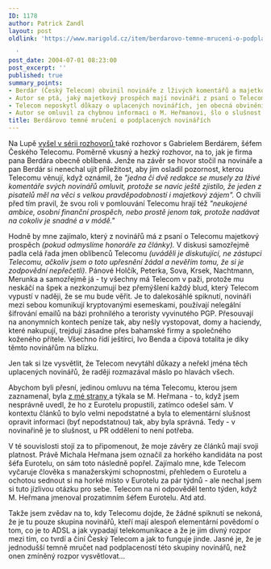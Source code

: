 ```yaml
---
ID: 1178
author: Patrick Zandl
layout: post
oldlink: 'https://www.marigold.cz/item/berdarovo-temne-mruceni-o-podplacenych-novinarich

  '
post_date: 2004-07-01 08:23:00
post_excerpt: ''
published: true
summary_points:
- Berdár (Český Telecom) obvinil novináře z lživých komentářů a majetkového zájmu.
- Autor se ptá, jaký majetkový prospěch mají novináři z psaní o Telecomu.
- Telecom neposkytl důkazy o uplacených novinářích, jen obecná obvinění.
- Autor se omluvil za chybnou informaci o M. Heřmanovi, šlo o slušnost.
title: Berdárovo temné mručení o podplacených novinářích
---
```


<p>
Na Lupě <a href="http://www.lupa.cz/clanek.php3?show=3467">vyšel v sérii rozhovorů </a>také rozhovor s Gabrielem Berdárem, šéfem Českého Telecomu. Poměrně vkusný a hezký rozhovor, na to, jak je firma pana Berdára obecně oblíbená. Jenže na závěr se hovor stočil na novináře a pan Berdár si nenechal ujít příležitost, aby jim osladil pozornost, kterou Telecomu věnují, když oznámil, že<em> &quot;jedna či dvě redakce se musely za lživé komentáře svých novinářů omluvit, protože se navíc ještě zjistilo, že jeden z pisatelů měl na věci s velkou pravděpodobností i majetkový zájem&quot;.</em> O chvíli před tím pravil, že svou roli v pomlouvání Telecomu hrají též <em>&quot;neukojené ambice, osobní finanční prospěch, nebo prostě jenom tak, protože nadávat na cokoliv je snadné a v módě.&quot;</em></p>
<p>
Hodně by mne zajímalo, který z novinářů má z psaní o Telecomu majetkový prospěch <em>(pokud odmyslíme honoráře za články).</em> V diskusi samozřejmě padla celá řada jmen oblíbenců Telecomu <em>(uváděli je diskutující, ne zástupci Telecomu, ačkoliv jsem o toto upřesnění žádal a nevěřím tomu, že si je zodpovědní nepřečetli).</em> Pánové Holčík, Peterka, Sova, Krsek, Nachtmann, Merunka a samozřejmě já - ty všechny má Telecom v paži, protože mu neskáčí na špek a nezkonzumují bez přemýšlení každý blud, který Telecom vypustí v naději, že se mu bude věřit. Je to dalekosáhlé spiknutí, novináři mezi sebou komunikují kryptovanými esemeskami, používají nelegální šifrování emailů na bázi prohnilého a teroristy vyvinutého PGP. Přesouvají na anonymních kontech peníze tak, aby nešly vystopovat, domy a haciendy, které nakupují, trejdují zásadne přes bahamské firmy a společného koženého přítele. Všechno řídí ještírci, Ivo Benda a čipová totalita je díky těmto novinářům na blízku. </p>
<p>
Jen tak si lze vysvětlit, že Telecom nevytáhl důkazy a neřekl jména těch uplacených novinářů, že raději rozmazával máslo po hlavách všech. </p>
<p>
Abychom byli přesní, jedinou omluvu na téma Telecomu, kterou jsem zaznamenal, byla <a href="http://www.marigold.cz/?itemid=1025">z mé strany </a>a týkala se M. Heřmana - to, když jsem nesprávně uvedl, že ho z Eurotelu propustili, zatímco odešel sám. V kontextu článků to bylo velmi nepodstatné a byla to elementární slušnost opravit informaci (byť nepodstatnou) tak, aby byla správná. Tedy - v novinařině je to slušnost, u PR oddělení to není potřeba. </p>
<p>
V té souvislosti stojí za to připomenout, že moje závěry ze článků mají svoji platnost. Právě Michala Heřmana jsem označil za horkého kandidáta na post šéfa Eurotelu, on sám toto následně popřel. Zajímalo mne, kde Telecom vyčaruje člověka s manažerskými schopnostmi, přehledem o Eurotelu a ochotou sednout si na horké místo v Eurotelu za pár týdnů - ale nechal jsem si tuto jízlivou otázku pro sebe. Telecom na ni odpověděl tento týden, když M. Heřmana jmenoval prozatimním šéfem Eurotelu. Atd atd. </p>
<p>
Takže jsem zvědav na to, kdy Telecomu dojde, že žádné spiknutí se nekoná, že je tu pouze skupina novinářů, kteří mají alespoň elementární povědomí o tom, co je to ADSL a jak vypadají telekomunikace a že je jim divný rozpor mezi tím, co tvrdí a činí Český Telecom a jak to funguje jinde. Jasné je, že je jednodušší temně mručet nad podplaceností této skupiny novinářů, než onen zmíněný rozpor vysvětlovat...</p>